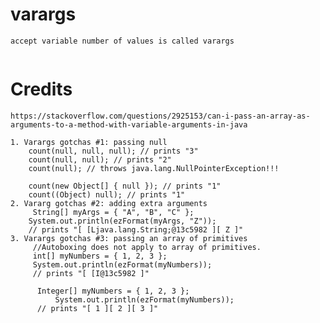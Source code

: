 # varargs
	accept variable number of values is called varargs

```java

```
# Credits
	https://stackoverflow.com/questions/2925153/can-i-pass-an-array-as-arguments-to-a-method-with-variable-arguments-in-java
	
	1. Varargs gotchas #1: passing null
		count(null, null, null); // prints "3"
		count(null, null); // prints "2"
		count(null); // throws java.lang.NullPointerException!!!
		
		count(new Object[] { null }); // prints "1"
		count((Object) null); // prints "1"
	2. Vararg gotchas #2: adding extra arguments
		 String[] myArgs = { "A", "B", "C" };
	    System.out.println(ezFormat(myArgs, "Z"));
	    // prints "[ [Ljava.lang.String;@13c5982 ][ Z ]"
	3. Varargs gotchas #3: passing an array of primitives
		 //Autoboxing does not apply to array of primitives.
		 int[] myNumbers = { 1, 2, 3 };
		 System.out.println(ezFormat(myNumbers));
		 // prints "[ [I@13c5982 ]"
		 
		  Integer[] myNumbers = { 1, 2, 3 };
    		  System.out.println(ezFormat(myNumbers));
          // prints "[ 1 ][ 2 ][ 3 ]"